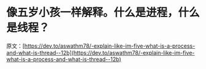 # 像五岁小孩一样解释。什么是进程，什么是线程？

原文：[https://dev.to/aswathm78/-explain-like-im-five-what-is-a-process-and-what-is-thread--12b](https://dev.to/aswathm78/-explain-like-im-five-what-is-a-process-and-what-is-thread--12b)